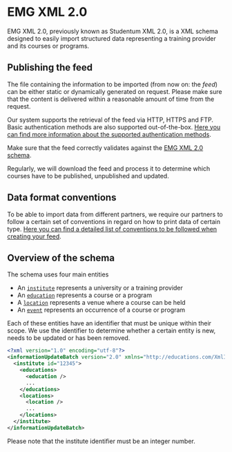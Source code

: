 # EMG XML 2.0
EMG XML 2.0, previously known as Studentum XML 2.0, is a XML schema designed to easily import structured data representing a training provider and its courses or programs.

## Publishing the feed
The file containing the information to be imported (from now on: the _feed_) can be either static or dynamically generated on request. Please make sure that the content is delivered within a reasonable amount of time from the request.

Our system supports the retrieval of the feed via HTTP, HTTPS and FTP.
Basic authentication methods are also supported out-of-the-box. [Here you can find more information about the supported authentication methods](../shared/authentication.md).

Make sure that the feed correctly validates against the [EMG XML 2.0 schema](../../schemas/2.0).

Regularly, we will download the feed and process it to determine which courses have to be published, unpublished and updated.

## Data format conventions
To be able to import data from different partners, we require our partners to follow a certain set of conventions in regard on how to print data of certain type. [Here you can find a detailed list of conventions to be followed when creating your feed](../shared/data-format-conventions.md).

## Overview of the schema
The schema uses four main entities
* An [`institute`](institute.md) represents a university or a training provider
* An [`education`](education.md) represents a course or a program
* A [`location`](location.md) represents a venue where a course can be held
* An [`event`](event.md) represents an occurrence of a course or program

Each of these entities have an identifier that must be unique within their scope.
We use the identifier to determine whether a certain entity is new, needs to be updated or has been removed.

```xml
<?xml version="1.0" encoding="utf-8"?>
<informationUpdateBatch version="2.0" xmlns="http://educations.com/XmlImport" xmlns:xsi="http://www.w3.org/2001/XMLSchema-instance">
  <institute id="12345">
    <educations>
      <education />
      ...
    </educations>
    <locations>
      <location />
      ...
    </locations>
  </institute>
</informationUpdateBatch>
```

Please note that the institute identifier must be an integer number.
